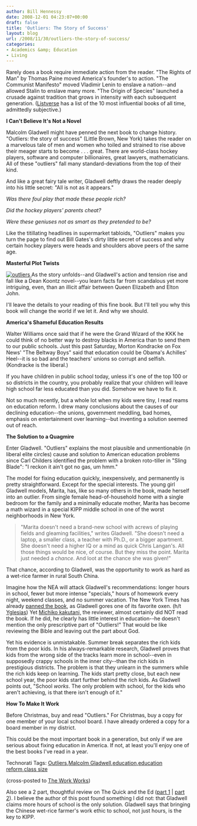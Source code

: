 ```yaml
---
author: Bill Hennessy
date: 2008-12-01 04:23:07+00:00
draft: false
title: 'Outliers: The Story of Success'
layout: blog
url: /2008/11/30/outliers-the-story-of-success/
categories:
- Academics &amp; Education
- Living
---
```


Rarely does a book require immediate action from the reader. "The Rights of Man" by Thomas Paine moved America's founder's to action. "The Communist Manifesto" moved Vladimir Lenin to enslave a nation--and allowed Stalin to enslave many more. "The Origin of Species" launched a crusade against tradition that grows in intensity with each subsequent generation. ([Listverse](https://listverse.com/history/top-10-books-that-changed-the-world/) has a list of the 10 most influential books of all time, admittedly subjective.)

 

**I Can't Believe It's Not a Novel**

 

Malcolm Gladwell might have penned the next book to change history. "Outliers: the story of success" (Little Brown, New York) takes the reader on a marvelous tale of men and women who toiled and strained to rise above their meager starts to become . . . great. There are world-class hockey players, software and computer billionaires, great lawyers, mathematicians. All of these "outliers" fall many standard-deviations from the top of their kind.

 

And like a great fairy tale writer, Gladwell deftly draws the reader deeply into his little secret: "All is not as it appears."

 

_Was there foul play that made these people rich?_

 

_Did the hockey players' parents cheat?_

 

_Were these geniuses not as smart as they pretended to be?_

 

Like the titillating headlines in supermarket tabloids, "Outliers" makes you turn the page to find out Bill Gates's dirty little secret of success and why certain hockey players were heads and shoulders above peers of the same age.

 

**Masterful Plot Twists**

 

[![outliers](https://hennessysview.com/wp-content/uploads/2008/11/outliers-thumb1.jpg)
](https://hennessysview.com/wp-content/uploads/2008/11/outliers1.jpg) As the story unfolds--and Gladwell's action and tension rise and fall like a Dean Koontz novel--you learn facts far from scandalous yet more intriguing, even, than an illicit affair between Queen Elizabeth and Elton John.

 

I'll leave the details to your reading of this fine book. But I'll tell you why this book will change the world if we let it. And why we should.

 

**America's Shameful Education Results**

 

Walter Williams once said that if he were the Grand Wizard of the KKK he could think of no better way to destroy blacks in America than to send them to our public schools. Just this past Saturday, Morton Kondracke on Fox News' "The Beltway Boys" said that education could be Obama's Achilles' Heel--it is so bad and the teachers' unions so corrupt and selfish. (Kondracke is the liberal.)

 

If you have children in public school today, unless it's one of the top 100 or so districts in the country, you probably realize that your children will leave high school far less educated than you did. Somehow we have to fix it.

 

Not so much recently, but a whole lot when my kids were tiny, I read reams on education reform. I drew many conclusions about the causes of our declining education--the unions, government meddling, bad homes, emphasis on entertainment over learning--but inventing a solution seemed out of reach.

 

**The Solution to a Quagmire**

 

Enter Gladwell. "Outliers" explains the most plausible and unmentionable (in liberal elite circles) cause and solution to American education problems since Carl Childers identified the problem with a broken roto-tiller in "Sling Blade": "I reckon it ain't got no gas, um hmm."

 

The model for fixing education quickly, inexpensively, and permanently is pretty straightforward. Except for the special interests. The young girl Gladwell models, Marita, has, like so many others in the book, made herself into an outlier. From single female head-of-household home with a single bedroom for the family and a minimally educate mother, Marita has become a math wizard in a special KIPP middle school in one of the worst neighborhoods in New York.

 

>   
> 
> "Marita doesn't need a brand-new school with acrews of playing fields and gleaming facilities," writes Gladwell. "She doesn't need a laptop, a smaller class, a teacher with Ph.D., or a bigger apartment. She doesn't need a higher IQ or a mind as quick Chris Langan's. All those things would be nice, of course. But they miss the point. Marita just needed a _chance_. And loot at the chance she was given!"
> 
> 

 

That chance, according to Gladwell, was the opportunity to work as hard as a wet-rice farmer in rural South China.

 

Imagine how the NEA will attack Gladwell's recommendations: longer hours in school, fewer but more intense "specials," hours of homework every night, weekend classes, and no summer vacation. The New York Times has already [panned the book](https://www.nytimes.com/2008/11/18/books/18kaku.html?_r=1), as Gladwell gores one of its favorite oxen. (h/t [Yglesias](https://yglesias.thinkprogress.org/archives/2008/11/outliers_early_returns.php)) Yet [Michiko kakutani,](https://topics.nytimes.com/top/reference/timestopics/people/k/michiko_kakutani/index.html?inline=nyt-per) the reviewer, almost certainly did NOT read the book. If he did, he clearly has little interest in education--he doesn't mention the only prescriptive part of "Outliers!" That would be like reviewing the Bible and leaving out the part about God. 

 

Yet his evidence is unmistakable. Summer break separates the rich kids from the poor kids. In his always-remarkable research, Gladwell proves that kids from the wrong side of the tracks learn more in school--even in supposedly crappy schools in the inner city--than the rich kids in prestigious districts. The problem is that they unlearn in the summers while the rich kids keep on learning. The kids start pretty close, but each new school year, the poor kids start further behind the rich kids. As Gladwell points out, "School _works_. The only problem with school, for the kids who aren't achieving, is that there isn't enough of it."

 

**How To Make It Work**

 

Before Christmas, buy and read "Outliers." For Christmas, buy a copy for one member of your local school board. I have already ordered a copy for a board member in my district. 

 

This could be the most important book in a generation, but only if we are serious about fixing education in America. If not, at least you'll enjoy one of the best books I've read in a year.

 

Technorati Tags: [Outliers](https://technorati.com/tags/Outliers),[Malcolm Gladwell](https://technorati.com/tags/Malcolm%20Gladwell),[education](https://technorati.com/tags/education),[education reform](https://technorati.com/tags/education%20reform),[class size](https://technorati.com/tags/class%20size)

 

 

(cross-posted to [The Work Works](https://theworkworks.net))

 

Also see a 2 part, thoughtful review on The Quick and the Ed ([part 1](https://www.quickanded.com/2008/11/malcom-gladwells-outliers-part-1.html) | [part 2](https://www.quickanded.com/2008/11/malcom-gladwells-outliers-part-2.html)). I believe the author of this post found something I did not: that Gladwell claims more hours of school is the only solution. Gladwell says that bringing the Chinese wet-rice farmer's work ethic to school, not just hours, is the key to KIPP.
